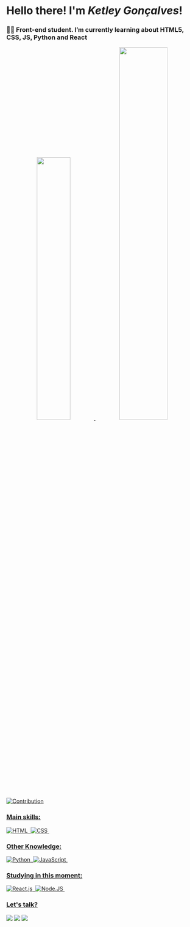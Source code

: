 # Hello there! I'm *Ketley Gonçalves*!
### 👩‍💻 Front-end student. I’m currently learning about HTML5, CSS, JS, Python and React 


<div align="center">
  <a href="https://linktr.ee/ketley_g">
  <img width="42%" src="https://github-readme-stats.vercel.app/api?username=ketleygoncalves&show_icons=true&theme=calm&include_all_commits=true&count_private=true"/>
  <img img width="50%" src="https://github-readme-stats.vercel.app/api/top-langs/?username=ketleygoncalves&layout=demo&langs_count=7&theme=calm"/>
</div>
 
 ![Contribution](https://activity-graph.herokuapp.com/graph?username=ketleygoncalves&theme=dark&hide_border=true&area=true)
  
### Main skills:
![HTML](https://img.shields.io/badge/-HTML-0D1117?style=for-the-badge&logo=html5&labelColor=0D1117)&nbsp;
![CSS](https://img.shields.io/badge/-CSS-0D1117?style=for-the-badge&logo=CSS3&logoColor=1572B6&labelColor=0D1117)&nbsp;
  
### Other Knowledge:
![Python](https://img.shields.io/badge/-python-0D1117?style=for-the-badge&logo=python&logoColor=1572B6&labelColor=0D1117)&nbsp;
![JavaScript](https://img.shields.io/badge/-JavaScript-0D1117?style=for-the-badge&logo=javascript&labelColor=0D1117&textColor=0D1117)&nbsp;
  
### Studying in this moment:
![React.js](https://img.shields.io/badge/-React.js-0D1117?style=for-the-badge&logo=react&labelColor=0D1117)&nbsp;
![Node.JS](https://img.shields.io/badge/-Node.JS-0D1117?style=for-the-badge&logo=node.js&labelColor=0D1117&textColor=0D1117)&nbsp;  

 ### Let's talk?
 
<div> 
  <a href="https://instagram.com/ketley_g" target="_blank"><img src="https://img.shields.io/badge/-Instagram-%23E4405F?style=for-the-badge&logo=instagram&logoColor=white" target="_blank"></a>
 	<a href = "mailto:ketleymg1@gmail.com"><img src="https://img.shields.io/badge/-Gmail-%23333?style=for-the-badge&logo=gmail&logoColor=white" target="_blank"></a>
  <a href="https://www.linkedin.com/in//ketleynpsgoncalves" target="_blank"><img src="https://img.shields.io/badge/-LinkedIn-%230077B5?style=for-the-badge&logo=linkedin&logoColor=white" target="_blank"></a> 
  </div>

